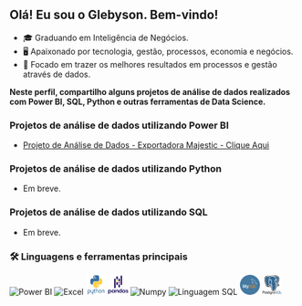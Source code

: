 ## Olá! Eu sou o Glebyson. Bem-vindo!

* 🎓 Graduando em Inteligência de Negócios.
* 🖥️ Apaixonado por tecnologia, gestão, processos, economia e negócios.
* 🎯 Focado em trazer os melhores resultados em processos e gestão através de dados.



**Neste perfil, compartilho alguns projetos de análise de dados realizados com Power BI, SQL, Python e outras ferramentas de Data Science.**

### Projetos de análise de dados utilizando Power BI 

 - [Projeto de Análise de Dados - Exportadora Majestic - Clique Aqui](https://github.com/glebysonsantos/Projeto-Power-BI.git)

### Projetos de análise de dados utilizando Python

* Em breve.

### Projetos de análise de dados utilizando SQL

* Em breve.


### 🛠️ Linguagens e ferramentas principais

 <div>
<img src="https://github.com/microsoft/PowerBI-Icons/blob/main/PNG/Power-BI.png" alt="Power BI" width="35" height=35"/>
<img src="https://github.com/sempostma/office365-icons/blob/master/png/1024/excel.png" alt="Excel" width="35" height=35"/>
<img src="https://github.com/devicons/devicon/blob/master/icons/python/python-original-wordmark.svg" alt="Python" width="35" height="35"/>
<img src="https://github.com/devicons/devicon/blob/master/icons/pandas/pandas-original-wordmark.svg" alt="Pandas" width="35" height=35"/>
<img src="https://user-images.githubusercontent.com/67586773/105040771-43887300-5a88-11eb-9f01-bee100b9ef22.png" alt="Numpy" width="35" height=35"/>
<img src="https://static-00.iconduck.com/assets.00/sql-database-sql-azure-icon-1955x2048-4pmty46t.png" alt="Linguagem SQL" width="35" height="35"/>
<img src="https://github.com/dgpugliese/MySQL-Icon/blob/main/logo-mysql-26353.png" alt="MySQL" width="35" height="35"/>
<img src="https://github.com/devicons/devicon/blob/master/icons/postgresql/postgresql-original-wordmark.svg" alt="PostgreSQL" width="35" height=35"/>
